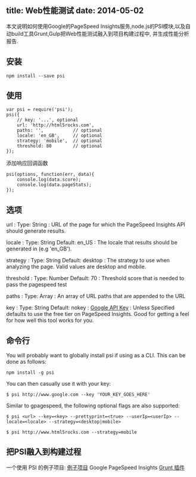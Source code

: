 title: Web性能测试
date: 2014-05-02
---


本文说明如何使用Google的PageSpeed Insights服务,node.js的PSI模块,以及自动build工具Grunt,Gulp把Web性能测试融入到项目构建过程中, 并生成性能分析报告.

## 安装

```shell
npm install --save psi
```

## 使用

```
var psi = require('psi');
psi({
    // key: '...', optional
    url: 'http://html5rocks.com',
    paths: '',           // optional
    locale: 'en_GB',     // optional
    strategy: 'mobile',  // optional
    threshold: 80        // optional
});
```

<!-- more -->


添加响应回调函数

```
psi(options, function(err, data){
    console.log(data.score);
    console.log(data.pageStats);
});
```

## 选项

url
:   Type: String
:   URL of the page for which the PageSpeed Insights API should generate results.

locale
:   Type: String Default: en_US
:   The locale that results should be generated in (e.g 'en_GB').

strategy
:   Type: String Default: desktop
:   The strategy to use when analyzing the page. Valid values are desktop and mobile.

threshold
:   Type: Number Default: 70
:   Threshold score that is needed to pass the pagespeed test

paths
:   Type: Array
:   An array of URL paths that are appended to the URL

key
:   Type: String Default: nokey
:   [Google API Key][1]
:   Unless Specified defaults to use the free tier on PageSpeed Insights. Good for getting a feel for how well this tool works for you.


## 命令行

You will probably want to globally install psi if using as a CLI. This can be done as follows:

```
npm install -g psi
```

You can then casually use it with your key:

```
$ psi http://www.google.com --key 'YOUR_KEY_GOES_HERE'
```

Similar to gpagespeed, the following optional flags are also supported:

```
$ psi <url> --key=<key> --prettyprint=<true> --userIp=<userIp> --locale=<locale> --strategy=<desktop|mobile>
```

```
$ psi http://www.html5rocks.com --strategy=mobile
```

## 把PSI融入到构建过程


一个使用 PSI 的例子项目: [例子项目][2]
Google PageSpeed Insights [Grunt 插件][3]


  [1]: https://code.google.com/apis/console/
  [2]: https://github.com/addyosmani/psi-gulp-sample
  [3]: https://github.com/jrcryer/grunt-pagespeed